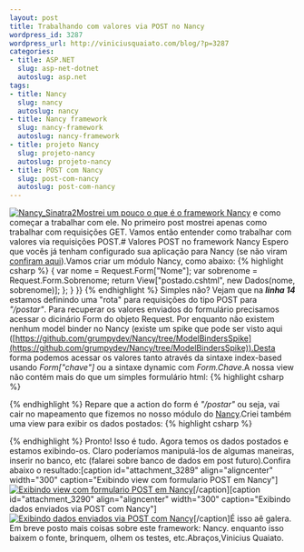 ```yaml
--- 
layout: post
title: Trabalhando com valores via POST no Nancy
wordpress_id: 3287
wordpress_url: http://viniciusquaiato.com/blog/?p=3287
categories: 
- title: ASP.NET
  slug: asp-net-dotnet
  autoslug: asp.net
tags: 
- title: Nancy
  slug: nancy
  autoslug: nancy
- title: Nancy framework
  slug: nancy-framework
  autoslug: nancy-framework
- title: projeto Nancy
  slug: projeto-nancy
  autoslug: projeto-nancy
- title: POST com Nancy
  slug: post-com-nancy
  autoslug: post-com-nancy
---
```

[![](http://viniciusquaiato.com/blog/wp-content/uploads/2011/03/Nancy_Sinatra2-150x150.jpg "Nancy_Sinatra2")](http://viniciusquaiato.com/blog/wp-content/uploads/2011/03/Nancy_Sinatra2.jpg)[Mostrei um pouco o que é o framework Nancy](http://viniciusquaiato.com/blog/nancy-um-framework-web-leve-para-net/) e como começar a trabalhar com ele. No primeiro post mostrei apenas como trabalhar com requisições GET. Vamos então entender como trabalhar com valores via requisições POST.# Valores POST no framework Nancy
Espero que vocês já tenham configurado sua aplicação para Nancy (se não viram [confiram aqui](http://viniciusquaiato.com/blog/nancy-um-framework-web-leve-para-net/)).Vamos criar um módulo Nancy, como abaixo:
{% highlight csharp %}
            {                var nome = Request.Form["Nome"];                var sobrenome = Request.Form.Sobrenome;                return View["postado.cshtml", new Dados(nome, sobrenome)];            };        }    }}
{% endhighlight %}
Simples não? Vejam que na **_linha 14_** estamos definindo uma "rota" para requisições do tipo POST para _"/postar"_. Para recuperar os valores enviados do formulário precisamos acessar o dicinário Form do objeto Request. Por enquanto não existem nenhum model binder no Nancy (existe um spike que pode ser visto aqui ([https://github.com/grumpydev/Nancy/tree/ModelBindersSpike](https://github.com/grumpydev/Nancy/tree/ModelBindersSpike)).Desta forma podemos acessar os valores tanto através da sintaxe index-based usando _Form["chave"]_ ou a sintaxe dynamic com _Form.Chave_.A nossa view não contém mais do que um simples formulário html:
{% highlight csharp %}

{% endhighlight %}
Repare que a action do form é _"/postar"_ ou seja, vai cair no mapeamento que fizemos no nosso módulo do [Nancy](https://github.com/thecodejunkie/Nancy).Criei também uma view para exibir os dados postados:
{% highlight csharp %}

{% endhighlight %}
Pronto! Isso é tudo. Agora temos os dados postados e estamos exibindo-os. Claro poderíamos manipulá-los de algumas maneiras, inserir no banco, etc (falarei sobre banco de dados em post futuro).Confira abaixo o resultado:[caption id="attachment_3289" align="aligncenter" width="300" caption="Exibindo view com formulario POST em Nancy"][![Exibindo view com formulario POST em Nancy](http://viniciusquaiato.com/blog/wp-content/uploads/2011/03/Exibindo-view-com-formulario-POST-em-Nancy-300x166.png "Exibindo view com formulario POST em Nancy")](http://viniciusquaiato.com/blog/wp-content/uploads/2011/03/Exibindo-view-com-formulario-POST-em-Nancy.png)[/caption][caption id="attachment_3290" align="aligncenter" width="300" caption="Exibindo dados enviados via POST com Nancy"][![Exibindo dados enviados via POST com Nancy](http://viniciusquaiato.com/blog/wp-content/uploads/2011/03/Exibindo-dados-enviados-via-POST-com-Nancy-300x166.png "Exibindo dados enviados via POST com Nancy")](http://viniciusquaiato.com/blog/wp-content/uploads/2011/03/Exibindo-dados-enviados-via-POST-com-Nancy.png)[/caption]É isso aê galera. Em breve posto mais coisas sobre este framework: Nancy. enquanto isso baixem o fonte, brinquem, olhem os testes, etc.Abraços,Vinicius Quaiato.

